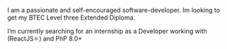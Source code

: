 

I am a passionate and self-encouraged software-developer. Im looking to get my BTEC Level three Extended Diploma.

I’m currently searching for an internship as a Developer working with (ReactJS⚛️) and PhP 8.0+
